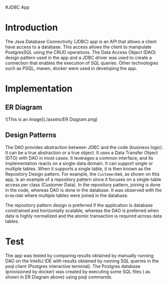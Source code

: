 #JDBC App

# Introduction
The Java Database Connectivity  (JDBC) app is an API that allows a client have access to a database.
This access allows the client to manipulate PostgresSQL using the CRUD operations.
The Data Access Object (DAO) design pattern used in the app and a JDBC driver was used to create a connection that enables the execution of SQL queries.
Other technologies such as PSQL, maven, docker were used in developing the app.
# Implementation 
## ER Diagram
![This is an image](./assets/ER Diagram.png)

## Design Patterns
The DAO provides abstraction between JDBC and the code (business logic). It can be a true abstraction or a true object. It uses a Data Transfer Object (DTO) with DAO in most cases.
It leverages a common interface, and its implementation reacts on a single-data domain. It can support single or multiple tables. When it supports a single table, it is then known as the Repository Design pattern. For example, the ``CustomerDAO``, as shown on this app, is an example of a repository pattern since it focuses on a single-table access per class (Customer Data).
In the repository pattern, joining is done in the code, whereas DAO is done in the database. It was observed with the ``OrderDAO`` where multiple tables were joined in the database.

The repository pattern design is preferred if the application is database constrained and horizontally scalable, whereas the DAO is preferred when data is highly normalized and the atomic transaction is required across data tables.

# Test
The app was tested by comparing results obtained by manually running DAO on the IntelliJ IDE with results obtained by running SQL queries in the psql client (Postgres interactive terminal).
The Postgres database (provisioned by docker) was created by executing some SQL files ( as shown in ER Diagram above) using psql commands. 


